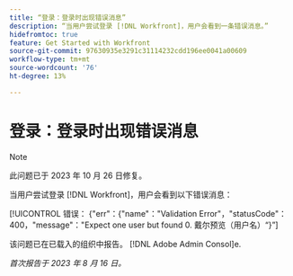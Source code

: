 ```yaml
---
title: “登录：登录时出现错误消息”
description: “当用户尝试登录 [!DNL Workfront]，用户会看到一条错误消息。”
hidefromtoc: true
feature: Get Started with Workfront
source-git-commit: 97630935e3291c31114232cdd196ee0041a00609
workflow-type: tm+mt
source-wordcount: '76'
ht-degree: 13%

---
```



# 登录：登录时出现错误消息

>[!NOTE]
>
>此问题已于 2023 年 10 月 26 日修复。

当用户尝试登录 [!DNL Workfront]，用户会看到以下错误消息：

[!UICONTROL 错误： {&quot;err&quot;：{&quot;name&quot;：&quot;Validation Error&quot;，&quot;statusCode&quot;：400，&quot;message&quot;：&quot;Expect one user but found 0. 戴尔预览（用户名）“}”]

该问题已在已载入的组织中报告。 [!DNL Adobe Admin Consol]e.

_首次报告于 2023 年 8 月 16 日。_
